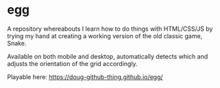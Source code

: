 # egg
A repository whereabouts I learn how to do things with HTML/CSS/JS by trying my hand at creating a working version of the old classic game, Snake.

Available on both mobile and desktop, automatically detects which and adjusts the orientation of the grid accordingly.

Playable here:
https://doug-github-thing.github.io/egg/
